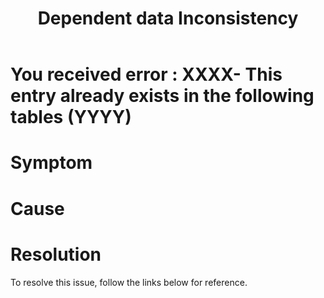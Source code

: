 ﻿---
title: "Dependent data Inconsistency"
toc: true
tag: developers
category: "Connectors"
menus: 
    sapb1troubleshooting: 
        icon: fa fa-gg
        weight: 5 
        title: "Dependent data Inconsistency"
        identifier: sapb1troubleshootingwebidexists
---
# You received error : XXXX- This entry already exists in the following tables (YYYY)

# Symptom



# Cause



# Resolution

To resolve this issue, follow the links below for reference. 
